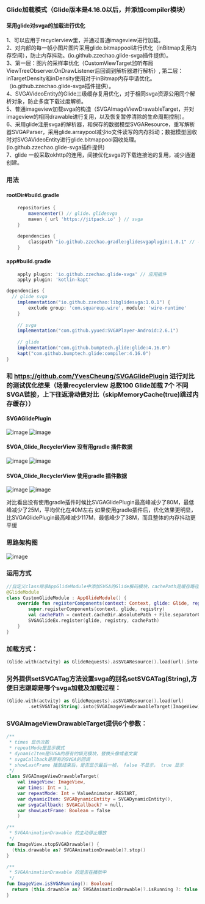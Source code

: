 ### Glide加载模式（Glide版本是4.16.0以后，并添加compiler模块）

#### 采用glide对svga的加载进行优化  
  1、可以应用于recyclerview里，并通过普通imageview进行加载。</br>
  2、对内部的每一帧小图片图片采用glide.bitmappool进行优化（inBitmap复用内存空间），防止内存抖动。(io.github.zzechao.glide-svga插件提供)。</br>
  3、第一层：图片的采样率优化（CustomViewTarget监听布局ViewTreeObserver.OnDrawListener后回调到解析器进行解析）, 第二层：inTargetDensity和inDensity使用对于inBitmap内存申请优化。（io.github.zzechao.glide-svga插件提供）。</br>
  4、SVGAVideoEntity的Glide三级缓存复用优化，对于相同svga资源公用同个解析对象，防止多度下载过度解析。</br>
  5、普通imageview加载svga的构造（SVGAImageViewDrawableTarget，并对imageview的相同drawable进行复用，以及恢复暂停清除的生命周期控制）。</br>
  6、采用glide注册svga的解析器，和保存的数据模型SVGAResource，重写解析器SVGAParser，采用glide.arraypool减少io文件读写的内存抖动；数据模型回收时对SVGAVideoEntity进行glide.bitmappool回收处理。(io.github.zzechao.glide-svga插件提供)</br>
  7、glide 一般采取okhttp的连用，间接优化svga的下载连接池的复用，减少通道创建。</br>

### 用法 
#### rootDir#build.gradle
```groovy
    repositories {
        mavencenter() // glide、glidesvga
        maven { url 'https://jitpack.io' } // svga
    }

    dependencies {
        classpath "io.github.zzechao.gradle:glidesvgaplugin:1.0.1" // 导入插件和对应版本
    }
```
#### app#build.gradle
```groovy
    apply plugin: 'io.github.zzechao.glide-svga' // 应用插件
    apply plugin: 'kotlin-kapt'

dependencies {
  // glide svga
    implementation("io.github.zzechao:libglidesvga:1.0.1") {
        exclude group: 'com.squareup.wire', module: 'wire-runtime'
    }
  
    // svga
    implementation("com.github.yyued:SVGAPlayer-Android:2.6.1")
  
    // glide
    implementation("com.github.bumptech.glide:glide:4.16.0")
    kapt("com.github.bumptech.glide:compiler:4.16.0")
}
```

### 和 https://github.com/YvesCheung/SVGAGlidePlugin 进行对比的测试优化结果（场景recyclerview 总数100 Glide加载 7个 不同SVGA链接，上下往返滑动做对比（skipMemoryCache(true)跳过内存缓存））
#### SVGAGlidePlugin
![image](https://github.com/zzechao/svgaplayer-android-glide_feature/blob/master/glidesvgaplugin_low.png)
![image](https://github.com/zzechao/svgaplayer-android-glide_feature/blob/master/glidesvgaplugin_top.png)

#### SVGA_Glide_RecyclerView 没有用gradle 插件数据
![image](https://github.com/zzechao/svgaplayer-android-glide_feature/blob/master/glidesvgame_low.png)
![image](https://github.com/zzechao/svgaplayer-android-glide_feature/blob/master/glidesvgame_top.png)

#### SVGA_Glide_RecyclerView 使用gradle 插件数据
![image](https://github.com/zzechao/svgaplayer-android-glide_feature/blob/master/glidesvgame_gradle_low.png)
![image](https://github.com/zzechao/svgaplayer-android-glide_feature/blob/master/glidesvgame_gradle_top.png)

对比看出没有使用gradle插件时候比SVGAGlidePlugin最高峰减少了80M，最低峰减少了25M，平均优化在40M左右
如果使用gradle插件后，优化效果更明显，比SVGAGlidePlugin最高峰减少117M，最低峰少了38M，而且整体的内存抖动更平缓

### 思路架构图
![image](https://github.com/zzechao/svgaplayer-android-glide_feature/blob/master/process.png)

### 运用方式

```kotlin
//自定义class继承AppGlideModule中添加SVGA的Glide解码模块，cachePath是缓存路径，是针对SVGA 1.0版本的文件缓存路径：
@GlideModule
class CustomGlideModule : AppGlideModule() {
    override fun registerComponents(context: Context, glide: Glide, registry: Registry) {
        super.registerComponents(context, glide, registry)
        val cachePath = context.cacheDir.absolutePath + File.separatorChar + "glide-svga"
        SVGAGlideEx.register(glide, registry, cachePath)
    }
}
```

### 加载方式：
```kotlin
(Glide.with(actvity) as GlideRequests).asSVGAResource().load(url).into(SVGAImageViewDrawableTarget(ImageView))
```

### 另外提供setSVGATag方法设置svga的别名setSVGATag(String),方便日志跟踪是哪个svga加载及加载过程：
```kotlin
(Glide.with(actvity) as GlideRequests).asSVGAResource().load(url)
        .setSVGATag(String).into(SVGAImageViewDrawableTarget(ImageView))
```

### SVGAImageViewDrawableTarget提供6个参数：
```kotlin
/**
 * times 显示次数
 * repeatMode是显示模式
 * dynamicItem是SVGA的原有的填充模块，替换头像或者文案
 * svgaCallback是原有的SVGA的回调
 * showLastFrame 播放结束后，是否显示最后一帧， false 不显示， true 显示
 */
class SVGAImageViewDrawableTarget(
    val imageView: ImageView, 
    var times: Int = 1,
    var repeatMode: Int = ValueAnimator.RESTART,
    var dynamicItem: SVGADynamicEntity = SVGADynamicEntity(),
    var svgaCallback: SVGACallback? = null,
    var showLastFrame: Boolean = false
    )

/**
 * SVGAAnimationDrawable 的主动停止播放
 */
fun ImageView.stopSVGADrawable() {
  (this.drawable as? SVGAAnimationDrawable)?.stop()
}

/**
 * SVGAAnimationDrawable 的是否在播放中
 */
fun ImageView.isSVGARunning(): Boolean{
  return (this.drawable as? SVGAAnimationDrawable)?.isRunning ?: false
}
```    